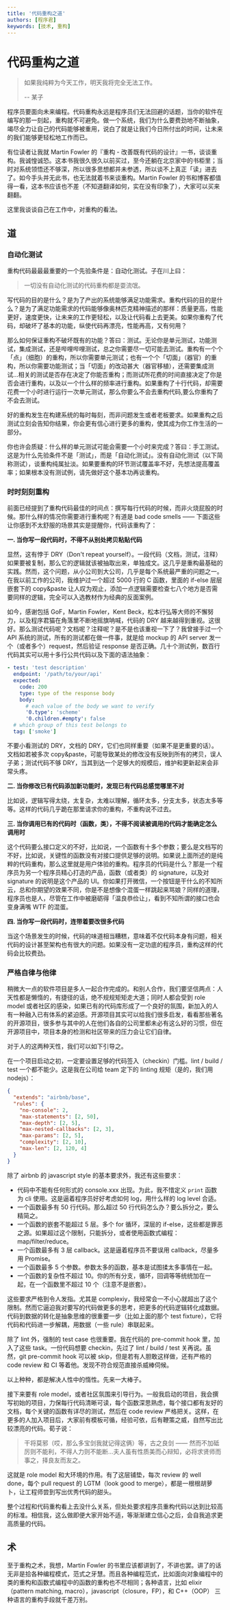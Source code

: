 ```yaml
---
title: '代码重构之道'
authors: [程序君]
keywords: [技术, 重构]
---
```


# 代码重构之道

> 如果我纯粹为今天工作，明天我将完全无法工作。
>
>    -- 某子

程序员要面向未来编程。代码重构永远是程序员们无法回避的话题，当你的软件在编写的那一刻起，重构就不可避免。做一个系统，我们为什么要费劲地不断抽象，竭尽全力让自己的代码能够被重用，说白了就是让我们今日所付出的时间，让未来的我们能够更轻松地工作而已。

有位读者让我就 Martin Fowler 的『重构 - 改善既有代码的设计』一书，谈谈重构。我诚惶诚恐。这本书我很久很久以前买过，至今还躺在北京家中的书柜里；当时对系统领悟还不够深，所以很多思想都并未参透，所以谈不上真正「读」进去了。如今手头并无此书，也无法就着书来谈重构。Martin Fowler 的书和博客都值得一看，这本书应该也不差（不知道翻译如何，实在没有印象了），大家可以买来翻翻。

这里我谈谈自己在工作中，对重构的看法。

## 道

### 自动化测试

重构代码最最最重要的一个先验条件是：自动化测试。子在川上曰：

> 一切没有自动化测试的代码重构都是耍流氓。

写代码的目的是什么？是为了产出的系统能够满足功能需求。重构代码的目的是什么？是为了满足功能需求的代码能够像奥林匹克精神描述的那样：质量更高，性能更好，速度更快，让未来的工作更轻松，以及让代码看上去更美。如果你重构了代码，却破坏了基本的功能，纵使代码再漂亮，性能再高，又有何用？

那么如何保证重构不破坏既有的功能？答曰：测试。无论你是单元测试，功能测试，集成测试，还是哔哩哔哩测试，总之你需要尽一切可能去测试。重构有一个个「点」（细胞）的重构，所以你需要单元测试；也有一个个「切面」（器官）的重构，所以你需要功能测试；当「切面」的改动甚大（器官移植），还需要集成测试...相关的测试是否存在决定了你能否重构；而测试所花费的时间直接决定了你是否会进行重构，以及以一个什么样的频率进行重构。如果重构了十行代码，却需要花费一个小时进行运行一次单元测试，那么你要么不会去重构代码,要么你重构了不会去测试。

好的重构发生在构建系统的每时每刻，而非问题发生或者老板要求。如果重构之后测试立刻会告知你结果，你会更有信心进行更多的重构，使其成为你工作生活的一部分。

你也许会质疑：什么样的单元测试可能会需要一个小时来完成？答曰：手工测试。这是为什么先验条件不是「测试」，而是「自动化测试」。没有自动化测试（以下简称测试），谈重构纯属扯淡。如果要重构的环节测试覆盖率不好，先想法提高覆盖率；如果根本没有测试例，请先做好这个基本功再谈重构。

### 时时刻刻重构

前面已经提到了重构代码最佳的时间点：撰写每行代码的时候，而非火烧屁股的时候。那什么样的情况你需要进行重构呢？有道是 bad code smells —— 下面这些让你感到不太舒服的场景其实是提醒你，代码该重构了：

__一. 当你写一段代码时，不得不从别处拷贝粘贴代码__

显然，这有悖于 DRY（Don't repeat yourself）。一段代码（文档，测试，注释）如果要被复制，那么它的逻辑就该被抽取出来，单独成文。这几乎是重构最基础的实践。然而，这个问题，从小公司到大公司，几乎是每个系统最严重的问题之一。在我以前工作的公司，我维护过一个超过 5000 行的 C 函数，里面的 if-else 层层嵌套下的 copy&paste 让人叹为观止，添加一点逻辑需要检查七八个地方是否需要同样的逻辑，完全可以入选教材作为经典的反面案例。

如今，感谢包括 GoF，Martin Fowler，Kent Beck，松本行弘等大师的不懈努力，以及程序君猫在角落里不断地摇旗呐喊，代码的 DRY 越来越得到重视。这很好。那么测试代码呢？文档呢？注释呢？是不是也该重视一下了？我曾接手过一个 API 系统的测试，所有的测试都在做一件事，就是给 mockup 的 API server 发一个（或者多个）request，然后验证 response 是否正确。几十个测试例，数百行代码其实可以用十多行公共代码以及下面的语法抽象：

```yaml
- test: 'test description'
  endpoint: '/path/to/your/api'
  expected:
    code: 200
    type: type of the response body
    body:
      # each value of the body we want to verify
      '0.type': 'scheme'
      '0.children.#empty': false
  # which group of this test belongs to
  tag: ['smoke']
```

不要小看测试的 DRY，文档的 DRY，它们也同样重要（如果不是更重要的话）。文档如若被多次 copy&paste，可能导致某处的修改没有反映到所有的拷贝，误人子弟；测试代码不够 DRY，当其到达一个足够大的规模后，维护和更新起来会非常头疼。

__二. 当你修改已有代码添加新功能时，发现已有代码总感觉哪里不对__

比如说，逻辑写得太绕，太复杂，太难以理解，循环太多，分支太多，状态太多等等。这样的代码几乎跪在那里请求你的重构，不重构说不过去。

__三. 当你调用已有的代码时（函数，类），不得不阅读被调用的代码才能确定怎么调用时__

这个代码要么接口定义的不好，比如说，一个函数有十多个参数；要么是文档写的不好，比如说，关键性的函数没有对接口提供足够的说明。如果说上面所述的是纯粹的代码重构，那么这里就是用户体验的重构。程序员的代码是什么？那是一个程序员为另一个程序员精心打造的产品，函数（或者类）的 signature，以及对 signature 的说明是这个产品的 UI。你如果打开微信，一个按钮是干什么的不知所云，总和你期望的效果不同，你是不是想像个混蛋一样跳起来骂娘？同样的道理，程序员也是人，尽管在工作中被磨砺得「温良恭俭让」，看到不知所谓的接口也会变身满嘴 WTF 的混蛋。

__四. 当你写一段代码时，连带着要改很多代码__

当这个场景发生的时候，代码的味道相当糟糕，意味着不仅代码本身有问题，相关代码的设计甚至架构也有很大的问题。如果没有一定功底的程序员，重构这样的代码会比较费劲。

### 严格自律与他律

稍微大一点的软件项目是多人一起合作完成的。和别人合作，我们要坚信两点：人天性都是懒惰的，有捷径的话，绝不规规矩矩走大道；同时人都会受到 role model 或者社区的感染，如果已有的代码库形成了一个良好的氛围，新加入的人有一种融入已有体系的紧迫感。开源项目其实可以给我们很多启发，看看那些著名的开源项目，很多参与其中的人在他们各自的公司里都未必有这么好的习惯，但在开源项目中，项目本身的检测和社区带来的压力会让它们自律。

对于人的这两种天性，我们可以如下引导之。

在一个项目启动之初，一定要设置足够的代码签入（checkin）门槛。lint / build / test 一个都不能少。这是我在公司给 team 定下的 linting 规矩（是的，我们用 nodejs）：

```json
{
  "extends": "airbnb/base",
  "rules": {
    "no-console": 2,
    "max-statements": [2, 50],
    "max-depth": [2, 5],
    "max-nested-callbacks": [2, 3],
    "max-params": [2, 5],
    "complexity": [2, 10],
    "max-len": [2, 120, 4]
  }
}
```

除了 airbnb 的 javascript style 的基本要求外，我还有这些要求：

* 代码中不能有任何形式的 console.xxx 出现。为此，我不惜定义 ``print`` 函数为 cli 使用。这是逼着程序员好好考虑如何 log，用什么样的 log level 合适。
* 一个函数最多有 50 行代码。那么超过 50 行代码怎么办？要么拆分之，要么精简之。
* 一个函数的嵌套不能超过 5 层。多个 for 循环，深层的 if-else，这些都是罪恶之源。如果超过这个限制，只能拆分，或者使用函数式编程：map/filter/reduce。
* 一个函数最多有 3 层 callback。这是逼着程序员不要误用 callback，尽量多用 Promise。
* 一个函数最多 5 个参数。参数太多的函数，基本是试图揉太多事情在一起。
* 一个函数的复杂性不超过 10。你的所有分支，循环，回调等等统统加在一起，在一个函数里不超过 10 个（注意不是嵌套）。

这些要求严格到令人发指。尤其是 complexiy，我经常会一不小心就超出了这个限制。然而它逼迫我对要写的代码做更多的思考，把更多的代码逻辑转化成数据。代码到数据的转化是抽象思维的很重要一步（比如上面的那个 test fixture），它将代码和代码进一步解耦，用数据（一些 rule）串联起来。

除了 lint 外，强制的 test case 也很重要。我在代码的 pre-commit hook 里，加入了这些 task。一份代码想要 checkin，先过了 lint / build / test 关再说。虽然，git pre-commit hook 可以被 skip，但是若有人胆敢这样做，还有严格的 code review 和 CI 等着他。发现不符合规范直接杀威棒伺候。

以上种种，都是解决人性中的惰性。先来一大棒子。

接下来要有 role model，或者社区氛围来引导行为。一般我启动的项目，我会撰写初始的项目，力保每行代码清晰可读，每个函数深思熟虑，每个接口都有友好的文档，每个关键的函数有详尽的测试，然后在 code review 严格把关。这样，在更多的人加入项目后，大家前有模板可循，经验可依，后有鞭策之威，自然写出比较漂亮的代码。荀子说：

> 干将莫邪（哎，那么多宝剑我就记得这俩）等，古之良剑 —— 然而不加砥厉则不能利，不得人力则不能断...夫人虽有性质美而心辩知，必将求贤师而事之，择良友而友之。

这就是 role model 和大环境的作用。有了这层铺垫，每次 review 的 well done，每个 pull request 的 LGTM（look good to merge），都是一根根胡萝卜，让工程师尝到写出优秀代码的甜头。

整个过程和代码重构看上去没什么关系，但处处要求程序员重构代码以达到比较高的标准。相信我，这么做即便大家开始不适，等渐渐建立信心之后，会自我追求更高质量的代码。

## 术

至于重构之术，我想，Martin Fowler 的书里应该都讲到了，不讲也罢。讲了的话无非是拾各种编程模式，范式之牙慧。而且各种编程范式，比如面向对象编程中的类的重构和函数式编程中的函数的重构也不尽相同；各种语言，比如 elixir（pattern matching, macro），javascript（closure，FP），和 C++（OOP） 三种语言的重构手段就千差万别。
